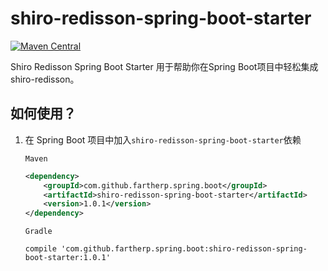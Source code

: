 # shiro-redisson-spring-boot-starter
[![Maven Central](https://maven-badges.herokuapp.com/maven-central/com.github.fartherp.spring.boot/shiro-redisson-spring-boot-starter/badge.svg)](https://maven-badges.herokuapp.com/maven-central/com.github.fartherp.spring.boot/shiro-redisson-spring-boot-starter/)

Shiro Redisson Spring Boot Starter 用于帮助你在Spring Boot项目中轻松集成shiro-redisson。

## 如何使用？
1. 在 Spring Boot 项目中加入```shiro-redisson-spring-boot-starter```依赖

    ```Maven```
    ``` xml
    <dependency>
        <groupId>com.github.fartherp.spring.boot</groupId>
        <artifactId>shiro-redisson-spring-boot-starter</artifactId>
        <version>1.0.1</version>
    </dependency>
    ```
    ```Gradle```
    ```
    compile 'com.github.fartherp.spring.boot:shiro-redisson-spring-boot-starter:1.0.1'
    ```